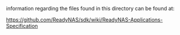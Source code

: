 information regarding the files found in this directory can be found at:

https://github.com/ReadyNAS/sdk/wiki/ReadyNAS-Applications-Specification
